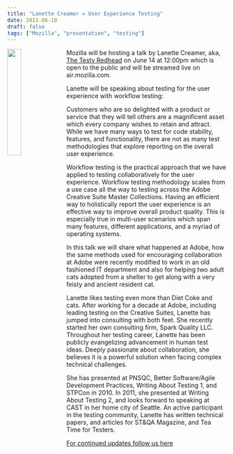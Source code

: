 ```yaml
---
title: "Lanette Creamer = User Experience Testing"
date: 2011-06-10
draft: false
tags: ["Mozilla", "presentation", "testing"]
---
```


<img align="left" src="/blog/2011/06/Lanette_Creamer.jpg" width="25%" style="margin-right: 10px">


Mozilla will be hosting a talk by Lanette Creamer, aka, [The Testy
Redhead](http://blog.testyredhead.com/) on June 14 at 12:00pm which is open to the public and will be
streamed live on air.mozilla.com.

Lanette will be speaking about testing for the user experience with
workflow testing:

Customers who are so delighted with a product or service that they
will tell others are a magnificent asset which every company wishes
to retain and attract. While we have many ways to test for code
stability, features, and functionality, there are not as many test
methodologies that explore reporting on the overall user experience.

Workflow testing is the practical approach that we have applied to
testing collaboratively for the user experience. Workflow testing
methodology scales from a use case all the way to testing across the
Adobe Creative Suite Master Collections. Having an efficient way to
holistically report the user experience is an effective way to
improve overall product quality. This is especially true in
multi-user scenarios which span many features, different
applications, and a myriad of operating systems.

In this talk we will share what happened at Adobe, how the same
methods used for encouraging collaboration at Adobe were recently
modified to work in an old fashioned IT department and also for
helping two adult cats adopted from a shelter to get along with a
very feisty and ancient resident cat.

Lanette likes testing even more than Diet Coke and cats. After working
for a decade at Adobe, including leading testing on the Creative Suites,
Lanette has jumped into consulting with both feet. She recently started
her own consulting firm, Spark Quality LLC. Throughout her testing
career, Lanette has been publicly evangelizing advancement in human test
ideas. Deeply passionate about collaboration, she believes it is a
powerful solution when facing complex technical challenges.

She has presented at PNSQC, Better Software/Agile Development Practices,
Writing About Testing 1, and STPCon in 2010. In 2011, she presented at
Writing About Testing 2, and looks forward to speaking at CAST in her
home city of Seattle. An active participant in the testing community,
Lanette has written technical papers, and articles for ST&QA Magazine,
and Tea Time for Testers.

[For continued updates follow us here](http://quality.mozilla.org/events/2011/06/07/join-us-for-a-testing-talk-with-lanette-creamer-on-june-14/)
